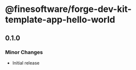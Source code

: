 # @finesoftware/forge-dev-kit-template-app-hello-world

## 0.1.0

### Minor Changes

-   Initial release
